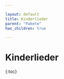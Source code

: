 ```yaml
---

layout: default
title: Kinderlieder
parent: "Pakete"
has_children: true

---
```


# Kinderlieder

{:toc}
